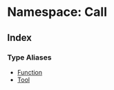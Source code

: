 # Namespace: Call

## Index

### Type Aliases

- [Function](type-aliases/Function.md)
- [Tool](type-aliases/Tool.md)
